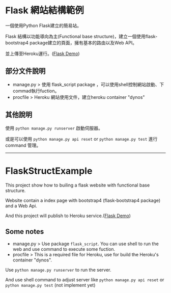 # Flask 網站結構範例
一個使用Python Flask建立的簡易站。


Flask 結構以功能導向為主(Functional base structure)，建立一個使用flask-bootstrap4 package建立的頁面，擁有基本的路由以及Web API。

並上傳至Heroku運行。([Flask Demo])

## 部分文件說明
* manage.py > 使用 flask_script package ，可以使用shell控制網站啟動、下commad執行fuction。
* procfile > Heroku 網站使用文件，建立heroku container "dynos"

## 其他說明
使用 `python manage.py runserver` 啟動伺服器。

或是可以使用 `python manage.py api reset` or `python manage.py test` 進行 command 管理。

***

# FlaskStructExample

This project show how to builing a flask website with functional base structure.

Website contain a index page with bootstrap4 (flask-bootstrap4 package) and a Web Api.

And this project will publish to Heroku service.([Flask Demo])

## Some notes
* manage.py > Use package `flask_script`. You can use shell to run the web and use command to execute some fuction. 
* procfile > This is a required file for Heroku, use for build the Heroku's container "dynos".

Use `python manage.py runserver` to run the server. 

And use shell command to adjust server like `python manage.py api reset` or `python manage.py test` (not implement yet)

[Flask Demo]: https://my-first-python-flask.herokuapp.com/

